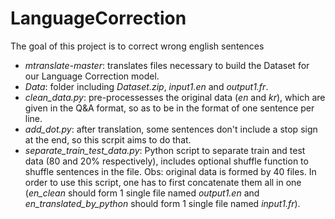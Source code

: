 # LanguageCorrection
The goal of this project is to correct wrong english sentences


* *mtranslate-master*: translates files necessary to build the Dataset for our Language Correction model.
* *Data*: folder including *Dataset.zip*, *input1.en* and *output1.fr*.
* *clean_data.py*: pre-processesses the original data (*en* and *kr*), which are given in the Q&A format, so as to be in the format of one sentence per line.
* *add_dot.py*: after translation, some sentences don't include a stop sign at the end, so this scrpit aims to do that.
* *separate_train_test_data.py*: Python script to separate train and test data (80 and 20% respectively), includes optional shuffle function to shuffle sentences in the file. Obs: original data is formed by 40 files. In order to use this script, one has to first concatenate them all in one (*en_clean* should form 1 single file named *output1.en* and *en_translated_by_python* should form 1 single file named *input1.fr*).

